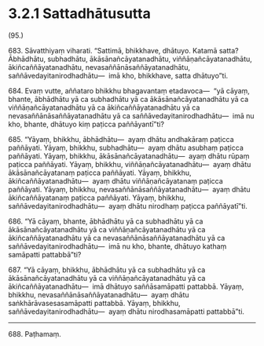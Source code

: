 # 3.2.1 Sattadhātusutta

(95.)

683\. Sāvatthiyaṃ viharati. “Sattimā, bhikkhave, dhātuyo. Katamā satta? Ābhādhātu, subhadhātu, ākāsānañcāyatanadhātu, viññāṇañcāyatanadhātu, ākiñcaññāyatanadhātu, nevasaññānāsaññāyatanadhātu, saññāvedayitanirodhadhātu—  imā kho, bhikkhave, satta dhātuyo”ti.

684\. Evaṃ vutte, aññataro bhikkhu bhagavantaṃ etadavoca—  “yā cāyaṃ, bhante, ābhādhātu yā ca subhadhātu yā ca ākāsānañcāyatanadhātu yā ca viññāṇañcāyatanadhātu yā ca ākiñcaññāyatanadhātu yā ca nevasaññānāsaññāyatanadhātu yā ca saññāvedayitanirodhadhātu—  imā nu kho, bhante, dhātuyo kiṃ paṭicca paññāyantī”ti?

685\. “Yāyaṃ, bhikkhu, ābhādhātu—  ayaṃ dhātu andhakāraṃ paṭicca paññāyati. Yāyaṃ, bhikkhu, subhadhātu—  ayaṃ dhātu asubhaṃ paṭicca paññāyati. Yāyaṃ, bhikkhu, ākāsānañcāyatanadhātu—  ayaṃ dhātu rūpaṃ paṭicca paññāyati. Yāyaṃ, bhikkhu, viññāṇañcāyatanadhātu—  ayaṃ dhātu ākāsānañcāyatanaṃ paṭicca paññāyati. Yāyaṃ, bhikkhu, ākiñcaññāyatanadhātu—  ayaṃ dhātu viññāṇañcāyatanaṃ paṭicca paññāyati. Yāyaṃ, bhikkhu, nevasaññānāsaññāyatanadhātu—  ayaṃ dhātu ākiñcaññāyatanaṃ paṭicca paññāyati. Yāyaṃ, bhikkhu, saññāvedayitanirodhadhātu—  ayaṃ dhātu nirodhaṃ paṭicca paññāyatī”ti.

686\. “Yā cāyaṃ, bhante, ābhādhātu yā ca subhadhātu yā ca ākāsānañcāyatanadhātu yā ca viññāṇañcāyatanadhātu yā ca ākiñcaññāyatanadhātu yā ca nevasaññānāsaññāyatanadhātu yā ca saññāvedayitanirodhadhātu—  imā nu kho, bhante, dhātuyo kathaṃ samāpatti pattabbā”ti?

687\. “Yā cāyaṃ, bhikkhu, ābhādhātu yā ca subhadhātu yā ca ākāsānañcāyatanadhātu yā ca viññāṇañcāyatanadhātu yā ca ākiñcaññāyatanadhātu—  imā dhātuyo saññāsamāpatti pattabbā. Yāyaṃ, bhikkhu, nevasaññānāsaññāyatanadhātu—  ayaṃ dhātu saṅkhārāvasesasamāpatti pattabbā. Yāyaṃ, bhikkhu, saññāvedayitanirodhadhātu—  ayaṃ dhātu nirodhasamāpatti pattabbā”ti.

---

688\. Paṭhamaṃ.
